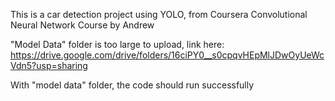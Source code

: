 This is a car detection project using YOLO, from Coursera Convolutional Neural Network Course by Andrew

"Model Data" folder is too large to upload, link here:  https://drive.google.com/drive/folders/16ciPY0__s0cpqvHEpMlJDwOyUeWcVdn5?usp=sharing

With "model data" folder, the code should run successfully